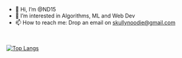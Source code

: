 - 👋 Hi, I’m @ND15
- 👀 I’m interested in Algorithms, ML and Web Dev
- 📫 How to reach me:  Drop an email on skullynoodie@gmail.com
</br>

[![Top Langs](https://github-readme-stats.vercel.app/api/top-langs/?username=ND15&layout=compact)](https://github.com/ND15/github-readme-stats) 

<!---
ND15/ND15 is a ✨ special ✨ repository because its `README.md` (this file) appears on your GitHub profile.
You can click the Preview link to take a look at your changes.
--->
